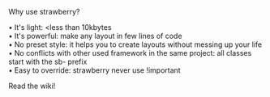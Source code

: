 Why use strawberry? 

• It's light: <less than 10kbytes<br>
• It's powerful: make any layout in few lines of code<br>
• No preset style: it helps you to create layouts without messing up your life<br>
• No conflicts with other used framework in the same project: all classes start with the sb- prefix<br>
• Easy to override: strawberry never use !important 



Read the wiki!
